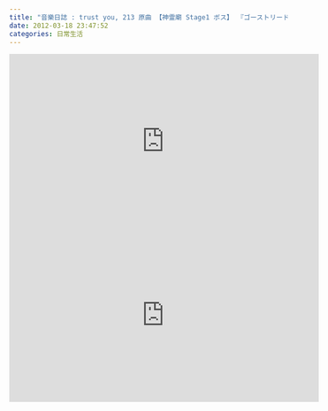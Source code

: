 ```yaml
---
title: "音樂日誌 : trust you, 213 原曲 【神霊廟 Stage1 ボス】 『ゴーストリード』"
date: 2012-03-18 23:47:52
categories: 日常生活
---
```


<iframe allowfullscreen="" frameborder="0" height="315" src="http://www.youtube.com/embed/sUu4lzVOYDo" width="560"></iframe> <iframe allowfullscreen="" frameborder="0" height="315" src="http://www.youtube.com/embed/xd-rPjDinDY" width="560"></iframe>